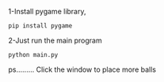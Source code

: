 1-Install pygame library,
```
pip install pygame
```
2-Just run the main program
```
python main.py
```
ps.........
Click the window to place more balls
